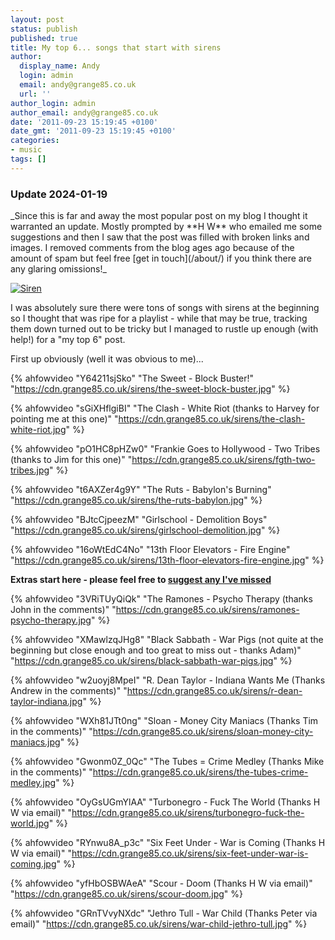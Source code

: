 ```yaml
---
layout: post
status: publish
published: true
title: My top 6... songs that start with sirens
author:
  display_name: Andy
  login: admin
  email: andy@grange85.co.uk
  url: ''
author_login: admin
author_email: andy@grange85.co.uk
date: '2011-09-23 15:19:45 +0100'
date_gmt: '2011-09-23 15:19:45 +0100'
categories:
- music
tags: []
---
```

<h3>Update 2024-01-19</h3>
_Since this is far and away the most popular post on my blog I thought it warranted an update. Mostly prompted by **H W** who emailed me some suggestions and then I saw that the post was filled with broken links and images. I removed comments from the blog ages ago because of the amount of spam but feel free [get in touch](/about/) if you think there are any glaring omissions!_

<a data-flickr-embed="true"  href="https://www.flickr.com/photos/thomashawk/479124298/" title="Siren"><img src="https://c3.staticflickr.com/1/194/479124298_3be127716c_b.jpg" alt="Siren"></a>

I was absolutely sure there were tons of songs with sirens at the beginning so I thought that was ripe for a playlist - while that may be true, tracking them down turned out to be tricky but I managed to rustle up enough (with help!) for a "my top 6" post.

First up obviously (well it was obvious to me)...

{% ahfowvideo "Y64211sjSko" "The Sweet - Block Buster!" "https://cdn.grange85.co.uk/sirens/the-sweet-block-buster.jpg" %}

{% ahfowvideo "sGiXHflgiBI" "The Clash - White Riot (thanks to Harvey for pointing me at this one)" "https://cdn.grange85.co.uk/sirens/the-clash-white-riot.jpg" %}

{% ahfowvideo "pO1HC8pHZw0" "Frankie Goes to Hollywood - Two Tribes (thanks to Jim for this one)" "https://cdn.grange85.co.uk/sirens/fgth-two-tribes.jpg" %}

{% ahfowvideo "t6AXZer4g9Y" "The Ruts - Babylon's Burning" "https://cdn.grange85.co.uk/sirens/the-ruts-babylon.jpg" %}

{% ahfowvideo "BJtcCjpeezM" "Girlschool - Demolition Boys" "https://cdn.grange85.co.uk/sirens/girlschool-demolition.jpg" %}

{% ahfowvideo "16oWtEdC4No" "13th Floor Elevators - Fire Engine" "https://cdn.grange85.co.uk/sirens/13th-floor-elevators-fire-engine.jpg" %}

**Extras start here - please feel free to [suggest any I've missed](/about/)**

{% ahfowvideo "3VRiTUyQiQk" "The Ramones - Psycho Therapy (thanks John in the comments)" "https://cdn.grange85.co.uk/sirens/ramones-psycho-therapy.jpg" %}

{% ahfowvideo "XMawlzqJHg8" "Black Sabbath - War Pigs (not quite at the beginning but close enough and too great to miss out - thanks Adam)" "https://cdn.grange85.co.uk/sirens/black-sabbath-war-pigs.jpg" %}

{% ahfowvideo "w2uoyj8MpeI" "R. Dean Taylor - Indiana Wants Me (Thanks Andrew in the comments)" "https://cdn.grange85.co.uk/sirens/r-dean-taylor-indiana.jpg" %}

{% ahfowvideo "WXh81JTt0ng" "Sloan - Money City Maniacs (Thanks Tim in the comments)" "https://cdn.grange85.co.uk/sirens/sloan-money-city-maniacs.jpg" %}

{% ahfowvideo "Gwonm0Z_0Qc" "The Tubes = Crime Medley (Thanks Mike in the comments)" "https://cdn.grange85.co.uk/sirens/the-tubes-crime-medley.jpg" %}

{% ahfowvideo "OyGsUGmYlAA" "Turbonegro - Fuck The World (Thanks H W via email)" "https://cdn.grange85.co.uk/sirens/turbonegro-fuck-the-world.jpg" %}

{% ahfowvideo "RYnwu8A_p3c" "Six Feet Under - War is Coming (Thanks H W via email)" "https://cdn.grange85.co.uk/sirens/six-feet-under-war-is-coming.jpg" %}

{% ahfowvideo "yfHbOSBWAeA" "Scour - Doom (Thanks H W via email)" "https://cdn.grange85.co.uk/sirens/scour-doom.jpg" %}

{% ahfowvideo "GRnTVvyNXdc" "Jethro Tull - War Child (Thanks Peter via email)" "https://cdn.grange85.co.uk/sirens/war-child-jethro-tull.jpg" %}


